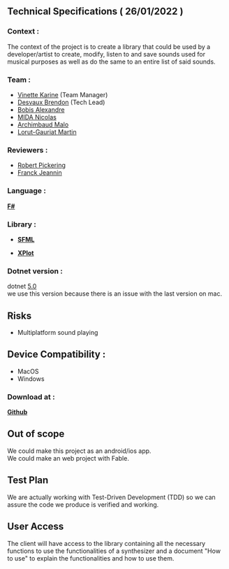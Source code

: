 ## Technical Specifications ( 26/01/2022 )

### Context :

The context of the project is to create a library that could be used by a developer/artist to create, modify, listen to and save sounds used for musical purposes as well as do the same to an entire list of said sounds. 

### Team :

 - [Vinette Karine](https://github.com/KarineVinette) (Team Manager)
 - [Desvaux Brendon](https://github.com/BrendonDesvaux) (Tech Lead)
 - [Bobis Alexandre](https://github.com/AlexandreBobis)
 - [MIDA Nicolas](https://github.com/Nicolas-Mida)
 - [Archimbaud Malo](https://github.com/Malo-Archimbaud)
 - [Lorut-Gauriat Martin](https://github.com/MartinLorutGauriat)

### Reviewers :

 - [Robert Pickering](https://github.com/robertpi)
 - [Franck Jeannin](https://github.com/frje)

### Language :

[**F#**](https://fsharp.org/)

### Library :

 - [**SFML**](https://www.sfml-dev.org/index.php)  
  
 - [**XPlot**](https://fslab.org/XPlot)

### Dotnet version :

dotnet [5.0](https://dotnet.microsoft.com/en-us/download/dotnet/5.0)<br>
we use this version because there is an issue with the last version on mac.

## Risks

-   Multiplatform sound playing

## Device Compatibility :

- MacOS  
- Windows

### Download at :

[**Github**](https://github.com/KarineVinette/ALGOSUP_2022_Project_3_C)

## Out of scope

We could make this project as an android/ios app.<br>
We could make an web project with Fable.

## Test Plan

We are actually working with Test-Driven Development (TDD) so we can assure the code we produce is verified and working.

## User Access

The client will have access to the library containing all the necessary functions to use the functionalities of a synthesizer and a document "How to use" to explain the functionalities and how to use them.

